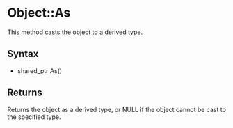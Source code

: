 # Object::As #
This method casts the object to a derived type.

## Syntax ##
- shared_ptr<T> As<T>()

## Returns ##
Returns the object as a derived type, or NULL if the object cannot be cast to the specified type.
